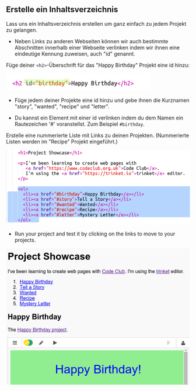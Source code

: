 ## Erstelle ein Inhaltsverzeichnis

Lass uns ein Inhaltsverzeichnis erstellen um ganz einfach zu jedem Projekt zu gelangen.

+ Neben Links zu anderen Webseiten können wir auch bestimmte Abschnitten innerhalb einer Webseite verlinken indem wir ihnen eine eindeutige Kennung zuweisen, auch "id" genannt. 

Füge deiner `<h2>`-Überschrift für das "Happy Birthday" Projekt eine id hinzu:

![screenshot](images/showcase-id.png)

+ Füge jedem deiner Projekte eine id hinzu und gebe ihnen die Kurznamen "story", "wanted", "recipe" und "letter".

+ Du kannst ein Element mit einer id verlinken indem du dem Namen ein Rautezeichen '#' voranstellst. Zum Beispiel `#birthday`.

Erstelle eine nummerierte Liste mit Links zu deinen Projekten. (Nummerierte Listen werden im "Recipe" Projekt eingeführt.)

![Screenshot](images/showcase-list.png)

+ Run your project and test it by clicking on the links to move to your projects. 

![Screenshot](images/showcase-list-output.png)